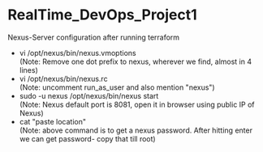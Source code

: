 # RealTime_DevOps_Project1

Nexus-Server configuration after running terraform 
- vi /opt/nexus/bin/nexus.vmoptions \
(Note: Remove one dot prefix to nexus, wherever we find, almost in 4 lines)
- vi /opt/nexus/bin/nexus.rc \
(Note: uncomment run_as_user and also mention "nexus")
- sudo -u nexus /opt/nexus/bin/nexus start \
(Note: Nexus default port is 8081, open it in browser using public IP of Nexus)
- cat "paste location" \
(Note: above command is to get a nexus password. After hitting enter we can get password- copy that till root)
